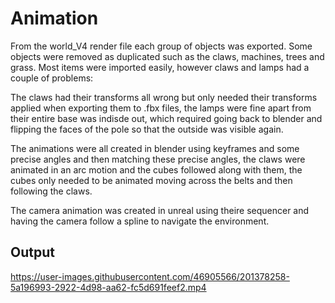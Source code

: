 
# Animation

From the world_V4 render file each group of objects was exported. Some objects were removed as duplicated such as the claws, machines, trees and grass. Most items were imported easily, however claws and lamps had a couple of problems:

The claws had their transforms all wrong but only needed their transforms applied when exporting them to .fbx files, the lamps were fine apart from their entire base was indisde out, which required going back to blender and flipping the faces of the pole so that the outside was visible again.

The animations were all created in blender using keyframes and some precise angles and then matching these precise angles, the claws were animated in an arc motion and the cubes followed along with them, the cubes only needed to be animated moving across the belts and then following the claws.

The camera animation was created in unreal using theire sequencer and having the camera follow a spline to navigate the environment.

## Output

https://user-images.githubusercontent.com/46905566/201378258-5a196993-2922-4d98-aa62-fc5d691feef2.mp4
